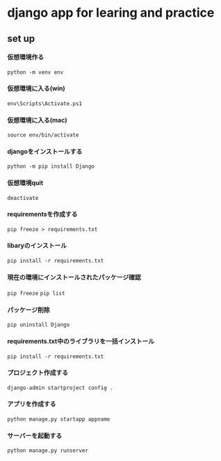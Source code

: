 # django app for learing and practice

## set up
#### 仮想環境作る
`python -m venv env`

#### 仮想環境に入る(win)
`env\Scripts\Activate.ps1`
#### 仮想環境に入る(mac)
`source env/bin/activate`

#### djangoをインストールする
`python -m pip install Django`

#### 仮想環境quit
`deactivate`

#### requirementsを作成する
`pip freeze > requirements.txt`

#### libaryのインストール
`pip install -r requirements.txt`
#### 現在の環境にインストールされたパッケージ確認
`pip freeze`
`pip list`

#### パッケージ削除
`pip uninstall Django`

#### requirements.txt中のライブラリを一括インストール
`pip install -r requirements.txt`

#### プロジェクト作成する
`django-admin startproject config .`

#### アプリを作成する
`python manage.py startapp appname`

#### サーバーを起動する
`python manage.py runserver`
